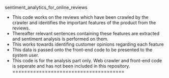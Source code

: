 sentiment_analytics_for_online_reviews

* This code works on the reviews which have been crawled by the crawler and identifies the important features of the product from the reviews. 
* Thereafter relevant sentences containing these features are extracted and sentiment analysis is performed on them.
* This works towards identifing customer opinions regarding each feature
* This data is passed onto the front-end code to be presented to
the system user. 
* This code is for the analysis part only. Web crawler and front-end code is seperate and has not been included in this repository.
======================================
